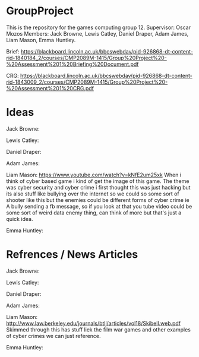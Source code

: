 # GroupProject
This is the repository for the games computing group 12. Supervisor: Oscar Mozos Members: Jack Browne, Lewis Catley, Daniel Draper, Adam James, Liam Mason, Emma Huntley.

Brief: https://blackboard.lincoln.ac.uk/bbcswebdav/pid-926868-dt-content-rid-1840184_2/courses/CMP2089M-1415/Group%20Project%20-%20Assessment%201%20Briefing%20Document.pdf

CRG: https://blackboard.lincoln.ac.uk/bbcswebdav/pid-926868-dt-content-rid-1843009_2/courses/CMP2089M-1415/Group%20Project%20-%20Assessment%201%20CRG.pdf

# Ideas
Jack Browne: 

Lewis Catley: 

Daniel Draper: 

Adam James:

Liam Mason: https://www.youtube.com/watch?v=kNfE2um25xk When i think of cyber based game i kind of get the image of this game. The theme was cyber security and cyber crime i first thought this was just hacking but its also stuff like bullying over the internet so we could so some sort of shooter like this but the enemies could be different forms of cyber crime ie A bully sending a fb message, so if you look at that you tube video could be some sort of weird data enemy thing, can think of more but that's just a quick idea.

Emma Huntley:

# Refrences / News Articles
Jack Browne: 

Lewis Catley: 

Daniel Draper: 

Adam James:

Liam Mason: http://www.law.berkeley.edu/journals/btlj/articles/vol18/Skibell.web.pdf Skimmed through this has stuff liek the film war games and other examples of cyber crimes we can just reference.

Emma Huntley:
